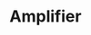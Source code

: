 ---
title: "Amplifier"
summary: "Amplifier are an English rock band originating from Manchester. The band has released six albums and four EPs since its inception in 1999. Their music has been described as \"Soundgarden, Tool, Black Sabbath, Oceansize and Pink Floyd taking copious amounts of mind-altering substances and venturing on a trip through time and space , and back again.\" Their music is characterised by guitarist Sel Balamir's effect pedals, Matt Brobin's complex drumming, extended heavy sections, atmospheric compositions and philosophical lyrics.
Their self-titled debut album, Amplifier, was released in 2004 by Music for Nations. Their second album, Insider was released in Europe in 2006 on the SPV label. Their third album, The Octopus, was released to fans in December 2010 ahead of a full release in January 2011. Their fourth album, Echo Street was released in 2013, and the fifth album, Mystoria, was released in September 2014. They are often cited as one of the most underrated bands of the UK's rock scene, although they retain a strong cult following around Europe."
image: "amplifier.jpg"
apple_music_artist_url: "None"
wikipedia_url: "https://en.wikipedia.org/wiki/Amplifier_(band)"
---